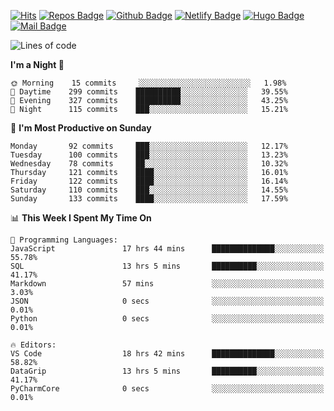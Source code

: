 

[![Hits](https://hits.seeyoufarm.com/api/count/incr/badge.svg?url=https%3A%2F%2Fgithub.com/sangm1n)](https://hits.seeyoufarm.com) 
[![Repos Badge](https://badges.pufler.dev/repos/sangm1n)](https://badges.pufler.dev)
[![Github Badge](http://img.shields.io/badge/-github-black?style=flat-square&logo=github&logoColor=white&link=https:https://github.com/sangm1n/)](https://github.com/sangm1n/)
[![Netlify Badge](https://img.shields.io/badge/-TIL-00C7B7?style=flat-square&logo=Netlify&logoColor=white&link=https://sangminlog.netlify.com)](https://sangminlog.netlify.com)
[![Hugo Badge](https://img.shields.io/badge/-techblog-FF4088?style=flat-square&logo=Hugo&logoColor=white&link=https://sangm1n.github.io)](https://sangm1n.github.io)
[![Mail Badge](http://img.shields.io/badge/-mail-D14836?style=flat-square&logo=Gmail&logoColor=white&link=mailto:dltkd96als@naver.com)](mailto:dltkd96als@naver.com/)

<!--START_SECTION:waka-->
![Lines of code](https://img.shields.io/badge/From%20Hello%20World%20I%27ve%20Written-3.9%20million%20lines%20of%20code-blue)

**I'm a Night 🦉** 

```text
🌞 Morning    15 commits     ░░░░░░░░░░░░░░░░░░░░░░░░░   1.98% 
🌆 Daytime    299 commits    ██████████░░░░░░░░░░░░░░░   39.55% 
🌃 Evening    327 commits    ██████████░░░░░░░░░░░░░░░   43.25% 
🌙 Night      115 commits    ███░░░░░░░░░░░░░░░░░░░░░░   15.21%

```
📅 **I'm Most Productive on Sunday** 

```text
Monday       92 commits     ███░░░░░░░░░░░░░░░░░░░░░░   12.17% 
Tuesday      100 commits    ███░░░░░░░░░░░░░░░░░░░░░░   13.23% 
Wednesday    78 commits     ██░░░░░░░░░░░░░░░░░░░░░░░   10.32% 
Thursday     121 commits    ████░░░░░░░░░░░░░░░░░░░░░   16.01% 
Friday       122 commits    ████░░░░░░░░░░░░░░░░░░░░░   16.14% 
Saturday     110 commits    ███░░░░░░░░░░░░░░░░░░░░░░   14.55% 
Sunday       133 commits    ████░░░░░░░░░░░░░░░░░░░░░   17.59%

```


📊 **This Week I Spent My Time On** 

```text
💬 Programming Languages: 
JavaScript               17 hrs 44 mins      ██████████████░░░░░░░░░░░   55.78% 
SQL                      13 hrs 5 mins       ██████████░░░░░░░░░░░░░░░   41.17% 
Markdown                 57 mins             ░░░░░░░░░░░░░░░░░░░░░░░░░   3.03% 
JSON                     0 secs              ░░░░░░░░░░░░░░░░░░░░░░░░░   0.01% 
Python                   0 secs              ░░░░░░░░░░░░░░░░░░░░░░░░░   0.01%

🔥 Editors: 
VS Code                  18 hrs 42 mins      ██████████████░░░░░░░░░░░   58.82% 
DataGrip                 13 hrs 5 mins       ██████████░░░░░░░░░░░░░░░   41.17% 
PyCharmCore              0 secs              ░░░░░░░░░░░░░░░░░░░░░░░░░   0.01%

```


<!--END_SECTION:waka-->


<!--
**sangm1n/sangm1n** is a ✨ _special_ ✨ repository because its `README.md` (this file) appears on your GitHub profile.

Here are some ideas to get you started:

- 🔭 I’m currently working on ...
- 🌱 I’m currently learning ...
- 👯 I’m looking to collaborate on ...
- 🤔 I’m looking for help with ...
- 💬 Ask me about ...
- 📫 How to reach me: ...
- 😄 Pronouns: ...
- ⚡ Fun fact: ...

https://shields.io/
-->


